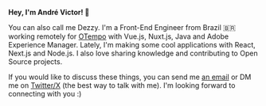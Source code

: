 **Hey, I'm André Victor! 👋**

You can also call me Dezzy. I'm a Front-End Engineer from Brazil 🇧🇷  working remotely for [OTempo](https://otempo.com.br) with Vue.js, Nuxt.js, Java and Adobe Experience Manager. Lately, I'm making some cool applications with React, Next.js and Node.js. I also love sharing knowledge and contributing to Open Source projects.

If you would like to discuss these things, you can send me [an email](mailto:hello@andredezzy.com) or DM me on [Twitter/X](https://twitter.com/andredezzy) (the best way to talk with me). I'm looking forward to connecting with you :)
